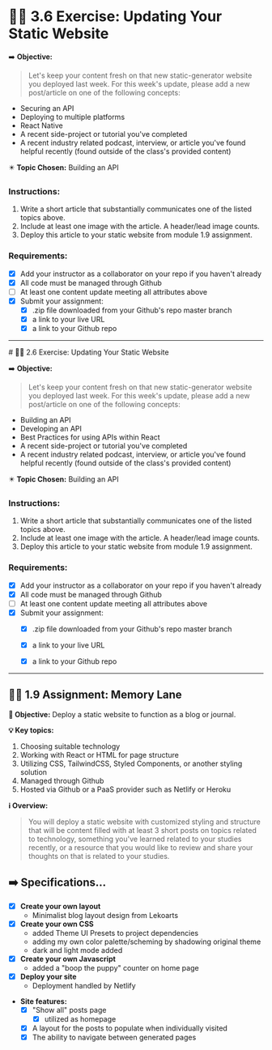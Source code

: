# 📌🎯 3.6 Exercise: Updating Your Static Website

➡️ **Objective:**
> Let's keep your content fresh on that new static-generator website you deployed last week. For this week's update, please add a new post/article on one of the following concepts:

- Securing an API
- Deploying to multiple platforms
- React Native
- A recent side-project or tutorial you've completed
- A recent industry related podcast, interview, or article you've found helpful recently (found outside of the class's provided content)

✴️ **Topic Chosen:** Building an API

### Instructions:
1. Write a short article that substantially communicates one of the listed topics above.
2. Include at least one image with the article. A header/lead image counts.
3. Deploy this article to your static website from module 1.9 assignment.

### Requirements:
- [x] Add your instructor as a collaborator on your repo if you haven't already
- [x] All code must be managed through Github
- [ ] At least one content update meeting all attributes above
- [x] Submit your assignment:
  - [x] .zip file downloaded from your Github's repo master branch
  - [x] a link to your live URL
  - [x] a link to your Github repo
     
<hr>
# 🧨💥 2.6 Exercise: Updating Your Static Website

➡️ **Objective:**
> Let's keep your content fresh on that new static-generator website you deployed last week. For this week's update, please add a new post/article on one of the following concepts:

- Building an API
- Developing an API
- Best Practices for using APIs within React
- A recent side-project or tutorial you've completed
- A recent industry related podcast, interview, or article you've found helpful recently (found outside of the class's provided content)

✴️ **Topic Chosen:** Building an API

### Instructions:
1. Write a short article that substantially communicates one of the listed topics above.
2. Include at least one image with the article. A header/lead image counts.
3. Deploy this article to your static website from module 1.9 assignment.

### Requirements:
- [x] Add your instructor as a collaborator on your repo if you haven't already
- [x] All code must be managed through Github
- [ ] At least one content update meeting all attributes above
- [x] Submit your assignment:
  - [x] .zip file downloaded from your Github's repo master branch
  - [x] a link to your live URL
  - [x] a link to your Github repo
     
  
<hr>

## 🤔💭 1.9 Assignment: Memory Lane

**🧲 Objective:** Deploy a static website to function as a blog or journal.

**💡 Key topics:**

1. Choosing suitable technology
2. Working with React or HTML for page structure
3. Utilizing CSS, TailwindCSS, Styled Components, or another styling solution
4. Managed through Github
5. Hosted via Github or a PaaS provider such as Netlify or Heroku

**ℹ️ Overview:**

> You will deploy a static website with customized styling and structure that will be content filled with at least 3 short posts on topics related to technology, something you've learned related to your studies recently, or a resource that you would like to review and share your thoughts on that is related to your studies.

## ➡️ Specifications...

- [x] **Create your own layout**
  - Minimalist blog layout design from Lekoarts
- [x] **Create your own CSS**
  - added Theme UI Presets to project dependencies
  - adding my own color palette/scheming by shadowing original theme
  - dark and light mode added
- [x] **Create your own Javascript**
  - added a "boop the puppy" counter on home page
- [x] **Deploy your site**
  - Deployment handled by Netlify
- **Site features:**
  - [x] "Show all" posts page
    - [x] utilized as homepage
  - [x] A layout for the posts to populate when individually visited
  - [x] The ability to navigate between generated pages
